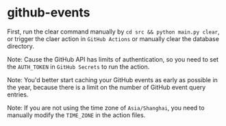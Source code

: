 # github-events

First, run the clear command manually by `cd src && python main.py clear`, or trigger the claer action in `GitHub Actions` or manually clear the database directory.

Note: Cause the GitHub API has limits of authentication, so you need to set the `AUTH_TOKEN` in `GitHub Secrets` to run the action.

Note: You'd better start caching your GitHub events as early as possible in the year, because there is a limit on the number of GitHub event query entries.

Note: If you are not using the time zone of `Asia/Shanghai`, you need to manually modify the `TIME_ZONE` in the action files.
